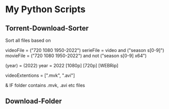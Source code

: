 # My Python Scripts

## Torrent-Download-Sorter

Sort all files based on

videoFile = ("720 1080 1950-2022")
serieFile = video and ("season s[0-9]")
movieFile = ("720 1080 1950-2022") and not ("season s[0-9] x64")

(year) = (2022)
year = 2022
[1080p]
[720p]
[WEBRip]

videoExtentions = [".mvk", ".avi"]

& IF folder contains .mvk, .avi etc files

## Download-Folder
